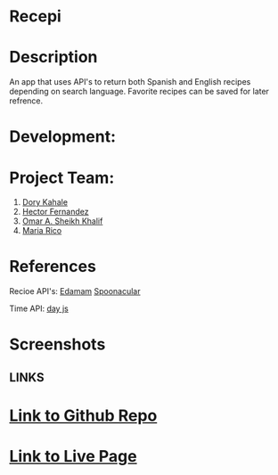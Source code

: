 # Recepi

# Description
An app that uses API's to return both Spanish and English recipes depending on search language. Favorite recipes can be saved for later refrence.

# Development:
   # Project Team:
1. [Dory Kahale](https://github.com/dorykahale)
2. [Hector Fernandez](https://github.com/hkfernandez)
3. [Omar A. Sheikh Khalif](https://github.com/Cumar-khalif)
4. [Maria Rico](https://github.com/delaluz12)

# References
Recioe API's:
[Edamam](https://developer.edamam.com/edamam-recipe-ap)
[Spoonacular](https://spoonacular.com/food-api)

Time API:
[day js](https://day.js.org/en/)

# Screenshots






## LINKS

# [Link to Github Repo](https://github.com/dorykahale/Recipe-Saver)

# [Link to Live Page](https://hkfernandez.github.io/Recipes/)

